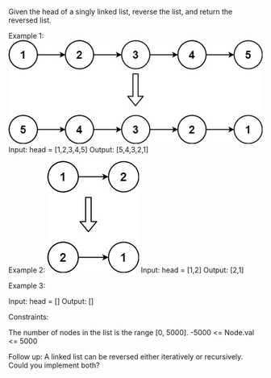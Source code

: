 Given the head of a singly linked list, reverse the list, and return the reversed list.

 

Example 1:
![alt text](rev1ex1.jpg)
Input: head = [1,2,3,4,5]
Output: [5,4,3,2,1]

Example 2:
![alt text](rev1ex2.jpg)
Input: head = [1,2]
Output: [2,1]

Example 3:

Input: head = []
Output: []

 

Constraints:

  The number of nodes in the list is the range [0, 5000].
  -5000 <= Node.val <= 5000

 

Follow up: A linked list can be reversed either iteratively or recursively. Could you implement both?
